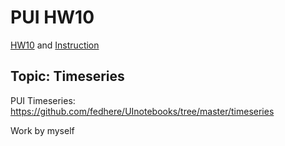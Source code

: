 # PUI HW10 

[HW10](https://github.com/fedhere/PUI2017_fb55/tree/master/HW10_fb55) and [Instruction](https://github.com/fedhere/PUI2017_fb55/blob/master/HW10_fb55/subway_timeseries_instructions.ipynb)

## Topic: Timeseries
PUI Timeseries: https://github.com/fedhere/UInotebooks/tree/master/timeseries

Work by myself
